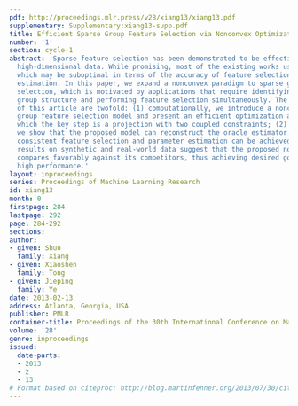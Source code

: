 ```yaml
---
pdf: http://proceedings.mlr.press/v28/xiang13/xiang13.pdf
supplementary: Supplementary:xiang13-supp.pdf
title: Efficient Sparse Group Feature Selection via Nonconvex Optimization
number: '1'
section: cycle-1
abstract: 'Sparse feature selection has been demonstrated to be effective in handling
  high-dimensional data. While promising, most of the existing works use convex methods,
  which may be suboptimal in terms of the accuracy of feature selection and parameter
  estimation. In this paper, we expand a nonconvex paradigm to sparse group feature
  selection, which is motivated by applications that require identifying the underlying
  group structure and performing feature selection simultaneously. The main contributions
  of this article are twofold: (1) computationally, we introduce a nonconvex sparse
  group feature selection model and present an efficient optimization algorithm, of
  which the key step is a projection with two coupled constraints; (2) statistically,
  we show that the proposed model can reconstruct the oracle estimator. Therefore,
  consistent feature selection and parameter estimation can be achieved. Numerical
  results on synthetic and real-world data suggest that the proposed nonconvex method
  compares favorably against its competitors, thus achieving desired goal of delivering
  high performance.'
layout: inproceedings
series: Proceedings of Machine Learning Research
id: xiang13
month: 0
firstpage: 284
lastpage: 292
page: 284-292
sections: 
author:
- given: Shuo
  family: Xiang
- given: Xiaoshen
  family: Tong
- given: Jieping
  family: Ye
date: 2013-02-13
address: Atlanta, Georgia, USA
publisher: PMLR
container-title: Proceedings of the 30th International Conference on Machine Learning
volume: '28'
genre: inproceedings
issued:
  date-parts:
  - 2013
  - 2
  - 13
# Format based on citeproc: http://blog.martinfenner.org/2013/07/30/citeproc-yaml-for-bibliographies/
---
```

